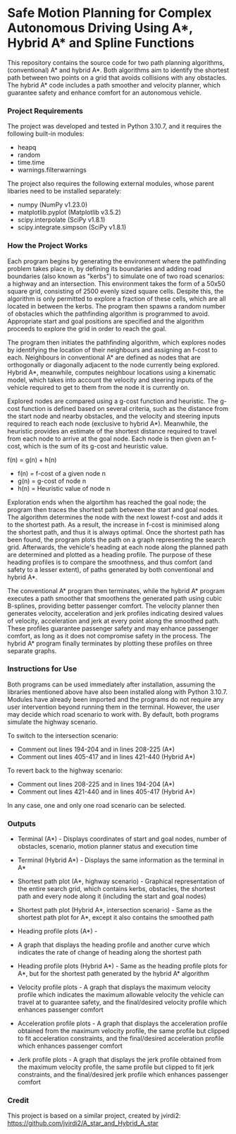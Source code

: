 # Safe Motion Planning for Complex Autonomous Driving Using A*, Hybrid A* and Spline Functions
This repository contains the source code for two path planning algorithms, (conventional) A* and hybrid A*. Both algorithms aim to identify the shortest path between two points on a grid that avoids collisions with any obstacles. The hybrid A* code includes a path smoother and velocity planner, which guarantee safety and enhance comfort for an autonomous vehicle.

### Project Requirements
The project was developed and tested in Python 3.10.7, and it requires the following built-in modules:
* heapq
* random
* time.time
* warnings.filterwarnings

The project also requires the following external modules, whose parent libaries need to be installed separately:
* numpy (NumPy v1.23.0)
* matplotlib.pyplot (Matplotlib v3.5.2)
* scipy.interpolate (SciPy v1.8.1)
* scipy.integrate.simpson (SciPy v1.8.1)

### How the Project Works
Each program begins by generating the environment where the pathfinding problem takes place in, by defining its boundaries and adding road boundaries (also known as "kerbs") to simulate one of two road scenarios: a highway and an intersection. This environment takes the form of a 50x50 square grid, consisting of 2500 evenly sized square cells. Despite this, the algorithm is only permitted to explore a fraction of these cells, which are all located in between the kerbs. The program then spawns a random number of obstacles which the pathfinding algorithm is programmed to avoid. Appropriate start and goal positions are specified and the algorithm proceeds to explore the grid in order to reach the goal.

The program then initiates the pathfinding algorithm, which explores nodes by identifying the location of their neighbours and assigning an f-cost to each. Neighbours in conventional A* are defined as nodes that are orthogonally or diagonally adjacent to the node currently being explored. Hybrid A*, meanwhile, computes neighbour locations using a kinematic model, which takes into account the velocity and steering inputs of the vehicle required to get to them from the node it is currently on.

Explored nodes are compared using a g-cost function and heuristic. The g-cost function is defined based on several criteria, such as the distance from the start node and nearby obstacles, and the velocity and steering inputs required to reach each node (exclusive to hybrid A*). Meanwhile, the heuristic provides an estimate of the shortest distance required to travel from each node to arrive at the goal node. Each node is then given an f-cost, which is the sum of its g-cost and heuristic value.

f(n) = g(n) + h(n)
* f(n) = f-cost of a given node n
* g(n) = g-cost of node n
* h(n) = Heuristic value of node n

Exploration ends when the algortihm has reached the goal node; the program then traces the shortest path between the start and goal nodes. The algorithm determines the node with the next lowest f-cost and adds it to the shortest path. As a result, the increase in f-cost is minimised along the shortest path, and thus it is always optimal. Once the shortest path has been found, the program plots the path on a graph representing the search grid. Afterwards, the vehicle's heading at each node along the planned path are determined and plotted as a heading profile. The purpose of these heading profiles is to compare the smoothness, and thus comfort (and safety to a lesser extent), of paths generated by both conventional and hybrid A*.

The conventional A* program then terminates, while the hybrid A* program executes a path smoother that smoothens the generated path using cubic B-splines, providing better passenger comfort. The velocity planner then generates velocity, acceleration and jerk profiles indicating desired values of velocity, acceleration and jerk at every point along the smoothed path. These profiles guarantee passenger safety and may enhance passenger comfort, as long as it does not compromise safety in the process. The hybrid A* program finally terminates by plotting these profiles on three separate graphs.

### Instructions for Use
Both programs can be used immediately after installation, assuming the libraries mentioned above have also been installed along with Python 3.10.7. Modules have already been imported and the programs do not require any user intervention beyond running them in the terminal. However, the user may decide which road scenario to work with. By default, both programs simulate the highway scenario.

To switch to the intersection scenario:
* Comment out lines 194-204 and in lines 208-225 (A*)
* Comment out lines 405-417 and in lines 421-440 (Hybrid A*)

To revert back to the highway scenario:
* Comment out lines 208-225 and in lines 194-204 (A*)
* Comment out lines 421-440 and in lines 405-417 (Hybrid A*)

In any case, one and only one road scenario can be selected.

### Outputs
* Terminal (A*) -
Displays coordinates of start and goal nodes, number of obstacles, scenario, motion planner status and execution time

* Terminal (Hybrid A*) -
Displays the same information as the terminal in A*

* Shortest path plot (A*, highway scenario) -
Graphical representation of the entire search grid, which contains kerbs, obstacles, the shortest path and every node along it (including the start and goal nodes)

* Shortest path plot (Hybrid A*, intersection scenario) -
Same as the shortest path plot for A*, except it also contains the smoothed path

* Heading profile plots (A*) - 
* A graph that displays the heading profile and another curve which indicates the rate of change of heading along the shortest path

* Heading profile plots (Hybrid A*) - 
Same as the heading profile plots for A*, but for the shortest path generated by the hybrid A* algorithm

* Velocity profile plots -
A graph that displays the maximum velocity profile which indicates the maximum allowable velocity the vehicle can travel at to guarantee safety, and the final/desired velocity profile which enhances passenger comfort

* Acceleration profile plots -
A graph that displays the acceleration profile obtained from the maximum velocity profile, the same profile but clipped to fit acceleration constraints, and the final/desired acceleration profile which enhances passenger comfort 

* Jerk profile plots -
A graph that displays the jerk profile obtained from the maximum velocity profile, the same profile but clipped to fit jerk constraints, and the final/desired jerk profile which enhances passenger comfort 

### Credit
This project is based on a similar project, created by jvirdi2:
https://github.com/jvirdi2/A_star_and_Hybrid_A_star
